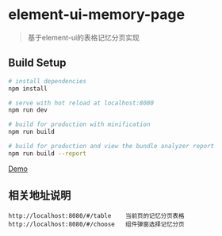 # element-ui-memory-page

> 基于element-ui的表格记忆分页实现


## Build Setup

``` bash
# install dependencies
npm install

# serve with hot reload at localhost:8080
npm run dev

# build for production with minification
npm run build

# build for production and view the bundle analyzer report
npm run build --report
```
[Demo](https://wanglu05.github.io/element-ui-memory-page/dist/index.html)
## 相关地址说明
    http://localhost:8080/#/table    当前页的记忆分页表格
    http://localhost:8080/#/choose   组件弹窗选择记忆分页
